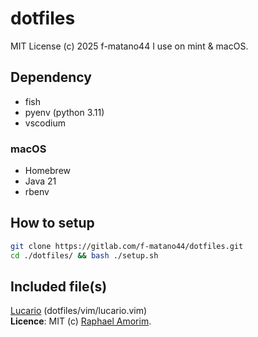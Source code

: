 # dotfiles
MIT License (c) 2025 f-matano44
I use on mint & macOS.


## Dependency
* fish
* pyenv (python 3.11)
* vscodium

### macOS
* Homebrew
* Java 21
* rbenv


## How to setup
```sh
git clone https://gitlab.com/f-matano44/dotfiles.git
cd ./dotfiles/ && bash ./setup.sh
```


## Included file(s)
[Lucario](https://github.com/raphamorim/lucario) (dotfiles/vim/lucario.vim)<br>
**Licence**: MIT (c) [Raphael Amorim](https://github.com/raphamorim).<br>
